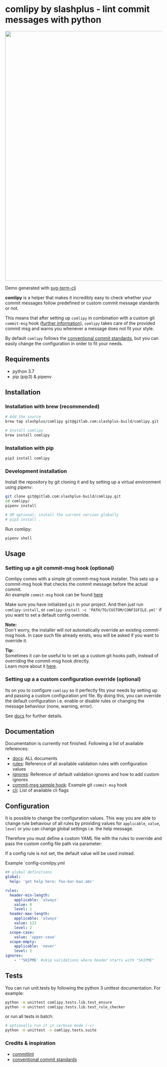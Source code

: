 # comlipy by slashplus - lint commit messages with python

<div align="center">
  <img width="800" src="https://gitlab.com/slashplus-build/comlipy/raw/master/docs/assets/comlipy.svg">
</div>

Demo generated with [svg-term-cli](https://github.com/marionebl/svg-term-cli) 

**comlipy** is a helper that makes it incredibly easy to check whether
your commit messages follow predefined or custom commit message 
standards or not. 

This means that after setting up `comlipy` in combination with 
a custom git `commit-msg` hook ([further information](https://git-scm.com/book/uz/v2/Customizing-Git-Git-Hooks)),
`comlipy` takes care of the provided commit msg and warns you
whenever a message does not fit your style. 

By default `comlipy` follows the [conventional commit standards](https://conventionalcommits.org),
but you can easily change the configuration in order to fit your needs.

## Requirements

- python 3.7
- pip (pip3) & pipenv

## Installation

### Installation with brew (recommended)

```bash
# Add the source
brew tap slashplus/comlipy git@gitlab.com:slashplus-build/comlipy.git

# Install comlipy
brew install comlipy
```

### Installation with pip

```bash
pip3 install comlipy
```

### Development installation

Install the repository by git cloning it and by setting up a 
virtual environment using pipenv:

```bash
git clone git@gitlab.com:slashplus-build/comlipy.git
cd comlipy/
pipenv install

# OR optional: install the current version globally
# pip3 install .
```

Run comlipy:
```bash
pipenv shell
```
    
## Usage

### Setting up a git commit-msg hook (optional)
Comlipy comes with a simple git commit-msg hook installer. 
This sets up a commit-msg hook that checks the commit message before the 
actual commit. <br>
An example `commit-msg` hook can be found [here](/docs/commit-msg.sample) 

Make sure you have initialized `git` in your project. 
And then just run `comlipy-install`, or  `comlipy-install -c 'PATH/TO/CUSTOM/CONFIGFILE.yml'` 
if you want to set a default config override.

**Note:** <br>
Don't worry, the installer will _not_ automatically override an existing commit-msg hook. 
In case such file already exists, wou will be asked if you want to override it.

**Tip:**<br>
Sometimes it can be useful to to set up a custom git hooks path, instead of 
overriding the commit-msg hook directly. <br>
Learn more about it [here](https://git-scm.com/docs/githooks).

### Setting up a a custom configuration override (optional)

Its on you to configure `comlipy` so it perfectly fits your needs 
by setting up and passing a custom configuration yml file. By doing this, you can
override the default configuration i.e. enable or disable rules or changing the
message behaviour (none, warning, error). 

See [docs](/docs/) for further details.

## Documentation

Documentation is currently not finished. Following a list of available 
references:

- [docs](/docs/): ALL documents 
- [rules](/docs/reference-rules.md): Reference of all available validation rules with
 configuration values
- [ignores](/docs/reference-ignores.md): Reference of default validation ignores and how 
to add custom ignores 
- [commit-msg sample hook](/docs/commit-msg.sample): Example git `commit-msg` hook
- [cli](/docs/reference-cli.md): List of available cli flags

## Configuration

It is possible to change the configuration values. This way you are able 
to change rule behaviour of all rules by providing values 
for `applicable`, `value`, `level` or you can change global settings
i.e. the help message. 

Therefore you must define a custom YAML file with the rules to override 
and pass the custom config file path via parameter:

If a config rule is not set, the default value will be used instead.

Example `config-comlipy.yml

```yaml
## global definitions
global:
  help: 'get help here: foo-bar-baz.abc'

rules:
  header-min-length:
    applicable: 'always'
    value: 0
    level: 1
  header-max-length: 
    applicable: 'always'
    value: 123
    level: 2
  scope-case:
    value: 'upper-case'
  scope-empty:
    applicable: 'never'
    level: 2
ignores:
    - '^SKIPME' #skip validations where header starts with "SKIPME"
```

## Tests

You can run unit.tests by following the python 3 unittest documentation.
For example:

```bash
python -m unittest comlipy.tests.lib.test_ensure
python -m unittest comlipy.tests.lib.test_rule_checker
```

or run all tests in batch:
```bash
# optionally run it in verbose mode (-v)
python -m unittest -v comlipy.tests.suite
```

### Credits & inspiration

- [commitlint](https://github.com/conventional-changelog/commitlint)
- [conventional commit standards](https://conventionalcommits.org)

